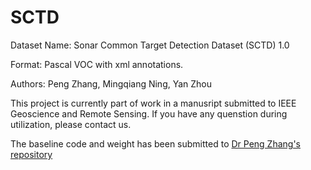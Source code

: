 # SCTD
Dataset Name: Sonar Common Target Detection Dataset (SCTD) 1.0

Format: Pascal VOC with xml annotations.

Authors: Peng Zhang, Mingqiang Ning, Yan Zhou

This project is currently part of work in a manusript submitted to IEEE Geoscience and Remote Sensing. If you have any quenstion during utilization, please contact us.

The baseline code and weight has been submitted to [Dr Peng Zhang's repository](https://github.com/automlresearch/self_trained_detector)
